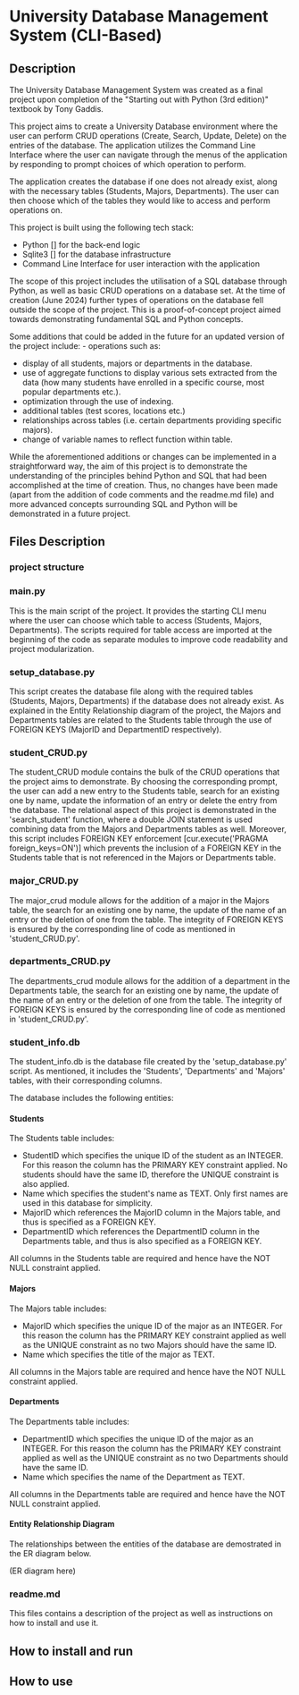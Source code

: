 # University Database Management System (CLI-Based)

## Description

The University Database Management System was created as a final project upon completion of the "Starting out with Python (3rd edition)" textbook by Tony Gaddis. 

This project aims to create a University Database environment where the user can
perform CRUD operations (Create, Search, Update, Delete) on the entries of the database.
The application utilizes the Command Line Interface where the user can navigate through the menus of the application by responding to prompt choices of which operation to perform.

The application creates the database if one does not already exist, along with the necessary tables (Students, Majors, Departments). The user can then choose which of the tables they would like to access and perform operations on.

This project is built using the following tech stack:
- Python [] for the back-end logic
- Sqlite3 [] for the database infrastructure
- Command Line Interface for user interaction with the application

The scope of this project includes the utilisation of a SQL database through Python, as well as basic CRUD operations on a database set. At the time of creation (June 2024) further types of operations on the database fell outside the scope of the project. This is a proof-of-concept project aimed towards demonstrating fundamental SQL and Python concepts.
 
Some additions that could be added in the future for an updated version of the project include: - operations such as:
- display of all students, majors or departments in the database.
- use of aggregate functions to display various sets extracted from the data (how many students have enrolled in a specific course, most popular departments etc.).
- optimization through the use of indexing.
- additional tables (test scores, locations etc.)
- relationships across tables (i.e. certain departments providing specific majors).
- change of variable names to reflect function within table.

While the aforementioned additions or changes can be implemented in a straightforward way, the aim of this project is to demonstrate the understanding of the principles behind Python and SQL that had been accomplished at the time of creation. Thus, no changes have been made (apart from the addition of code comments and the readme.md file) and more advanced concepts surrounding SQL and Python will be demonstrated in a future project.

## Files Description

### project structure

### main.py

This is the main script of the project. It provides the starting CLI menu where the user can choose which table to access (Students, Majors, Departments). The scripts required for table access are imported at the beginning of the code as separate modules to improve code readability and project modularization.

### setup_database.py

This script creates the database file along with the required tables (Students, Majors, Departments) if the database does not already exist. As explained in the Entity Relationship diagram of the project, the Majors and Departments tables are related to the Students table through the use of FOREIGN KEYS (MajorID and DepartmentID respectively).

### student_CRUD.py

The student_CRUD module contains the bulk of the CRUD operations that the project aims to demonstrate. By choosing the corresponding prompt, the user can add a new entry to the Students table, search for an existing one by name, update the information of an entry or delete the entry from the database. The relational aspect of this project is demonstrated in the 'search_student' function, where a double JOIN statement is used combining data from the Majors and Departments tables as well. Moreover, this script includes FOREIGN KEY enforcement [cur.execute('PRAGMA foreign_keys=ON')]  which prevents the inclusion of a FOREIGN KEY in the Students table that is not referenced in the Majors or Departments table.

### major_CRUD.py

The major_crud module allows for the addition of a major in the Majors table, the search for an existing one by name, the update of the name of an entry or the deletion of one from the table. The integrity of FOREIGN KEYS is ensured by the corresponding line of code as mentioned in 'student_CRUD.py'.

### departments_CRUD.py

The departments_crud module allows for the addition of a department in the Departments table, the search for an existing one by name, the update of the name of an entry or the deletion of one from the table. The integrity of FOREIGN KEYS is ensured by the corresponding line of code as mentioned in 'student_CRUD.py'.

### student_info.db

The student_info.db is the database file created by the 'setup_database.py' script. As mentioned, it includes the 'Students', 'Departments' and 'Majors' tables, with their corresponding columns.

The database includes the following entities:

#### Students

The Students table includes:

- StudentID which specifies the unique ID of the student as an INTEGER. For this reason the column has the PRIMARY KEY constraint applied. No students should have the same ID, therefore the UNIQUE constraint is also applied.
- Name which specifies the student's name as TEXT. Only first names are used in this database for simplicity.
- MajorID which references the MajorID column in the Majors table, and thus is specified as a FOREIGN KEY.
- DepartmentID which references the DepartmentID column in the Departments table, and thus is also specified as a FOREIGN KEY.

All columns in the Students table are required and hence have the NOT NULL constraint applied. 

#### Majors

The Majors table includes:

- MajorID which specifies the unique ID of the major as an INTEGER. For this reason the column has the PRIMARY KEY constraint applied as well as the UNIQUE constraint as no two Majors should have the same ID.
- Name which specifies the title of the major as TEXT.

All columns in the Majors table are required and hence have the NOT NULL constraint applied. 

#### Departments

The Departments table includes:

- DepartmentID which specifies the unique ID of the major as an INTEGER. For this reason the column has the PRIMARY KEY constraint applied as well as the UNIQUE constraint as no two Departments should have the same ID.
- Name which specifies the name of the Department as TEXT.

All columns in the Departments table are required and hence have the NOT NULL constraint applied.

#### Entity Relationship Diagram

The relationships between the entities of the database are demostrated in the ER diagram below.

(ER diagram here)

### readme.md

This files contains a description of the project as well as instructions on how to install and use it.

## How to install and run

## How to use